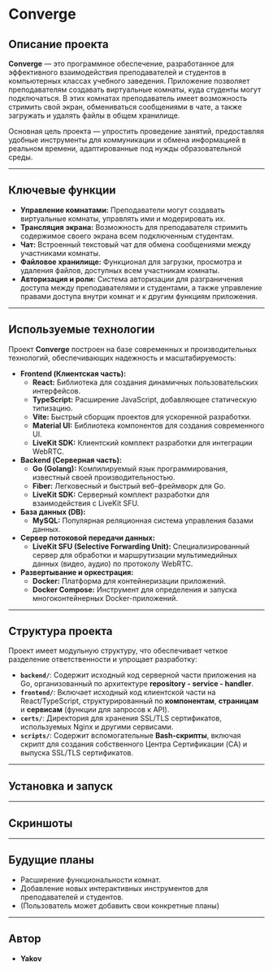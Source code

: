 # Converge

## Описание проекта

**Converge** — это программное обеспечение, разработанное для эффективного взаимодействия преподавателей и студентов в компьютерных классах учебного заведения. Приложение позволяет преподавателям создавать виртуальные комнаты, куда студенты могут подключаться. В этих комнатах преподаватель имеет возможность стримить свой экран, обмениваться сообщениями в чате, а также загружать и удалять файлы в общем хранилище.

Основная цель проекта — упростить проведение занятий, предоставляя удобные инструменты для коммуникации и обмена информацией в реальном времени, адаптированные под нужды образовательной среды.

---

## Ключевые функции

* **Управление комнатами:** Преподаватели могут создавать виртуальные комнаты, управлять ими и модерировать их.
* **Трансляция экрана:** Возможность для преподавателя стримить содержимое своего экрана всем подключенным студентам.
* **Чат:** Встроенный текстовый чат для обмена сообщениями между участниками комнаты.
* **Файловое хранилище:** Функционал для загрузки, просмотра и удаления файлов, доступных всем участникам комнаты.
* **Авторизация и роли:** Система авторизации для разграничения доступа между преподавателями и студентами, а также управление правами доступа внутри комнат и к другим функциям приложения.

---

## Используемые технологии

Проект **Converge** построен на базе современных и производительных технологий, обеспечивающих надежность и масштабируемость:

* **Frontend (Клиентская часть):**
    * **React:** Библиотека для создания динамичных пользовательских интерфейсов.
    * **TypeScript:** Расширение JavaScript, добавляющее статическую типизацию.
    * **Vite:** Быстрый сборщик проектов для ускоренной разработки.
    * **Material UI:** Библиотека компонентов для создания современного UI.
    * **LiveKit SDK:** Клиентский комплект разработки для интеграции WebRTC.
* **Backend (Серверная часть):**
    * **Go (Golang):** Компилируемый язык программирования, известный своей производительностью.
    * **Fiber:** Легковесный и быстрый веб-фреймворк для Go.
    * **LiveKit SDK:** Серверный комплект разработки для взаимодействия с LiveKit SFU.
* **База данных (DB):**
    * **MySQL:** Популярная реляционная система управления базами данных.
* **Сервер потоковой передачи данных:**
    * **LiveKit SFU (Selective Forwarding Unit):** Специализированный сервер для обработки и маршрутизации мультимедийных данных (видео, аудио) по протоколу WebRTC.
* **Развертывание и оркестрация:**
    * **Docker:** Платформа для контейнеризации приложений.
    * **Docker Compose:** Инструмент для определения и запуска многоконтейнерных Docker-приложений.

---

## Структура проекта

Проект имеет модульную структуру, что обеспечивает четкое разделение ответственности и упрощает разработку:

* **`backend/`**: Содержит исходный код серверной части приложения на Go, организованный по архитектуре **repository - service - handler**.
* **`frontend/`**: Включает исходный код клиентской части на React/TypeScript, структурированный по **компонентам**, **страницам** и **сервисам** (функции для запросов к API).
* **`certs/`**: Директория для хранения SSL/TLS сертификатов, используемых Nginx и другими сервисами.
* **`scripts/`**: Содержит вспомогательные **Bash-скрипты**, включая скрипт для создания собственного Центра Сертификации (CA) и выпуска SSL/TLS сертификатов.

---

## Установка и запуск

<!--
Этот раздел будет заполнен позже подробным руководством по установке и запуску проекта на чистом хосте, включая настройку окружения, Docker, фаервола и сертификатов. Здесь также будут указаны специфические переменные окружения.
-->

---

## Скриншоты

<!--
Здесь будут расположены скриншоты, демонстрирующие интерфейс и функциональность приложения.
-->

---

## Будущие планы

* Расширение функциональности комнат.
* Добавление новых интерактивных инструментов для преподавателей и студентов.
* (Пользователь может добавить свои конкретные планы)

---

## Автор

* **Yakov**
